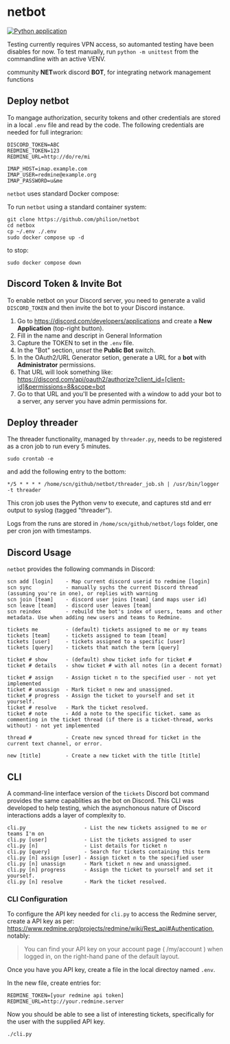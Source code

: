 # netbot

[![Python application](https://github.com/philion/netbot/actions/workflows/python-app.yml/badge.svg?branch=main)](https://github.com/philion/netbot/actions/workflows/python-app.yml)

Testing currently requires VPN access, so automanted testing have been disables for now. To test manually, run `python -m unittest` from the commandline with an active VENV. 

community **NET**work discord **BOT**, for integrating network management functions

## Deploy netbot
To mangage authorization, security tokens and other credentials are stored in a local `.env` file and read by the code. The following credentials are needed for full integrarion:
```
DISCORD_TOKEN=ABC
REDMINE_TOKEN=123
REDMINE_URL=http://do/re/mi

IMAP_HOST=imap.example.com
IMAP_USER=redmine@example.org
IMAP_PASSWORD=u&me
```

`netbot` uses standard Docker compose:

To run `netbot` using a standard container system:
```
git clone https://github.com/philion/netbot
cd netbox
cp ~/.env ./.env
sudo docker compose up -d
```

to stop:
```
sudo docker compose down
```


## Discord Token & Invite Bot
To enable netbot on your Discord server, you need to generate a valid `DISCORD_TOKEN` and then invite the bot to your Discord instance.

1. Go to https://discord.com/developers/applications and create a **New Application** (top-right button).
2. Fill in the name and descript in General Information
3. Capture the TOKEN to set in the `.env` file.
3. In the "Bot" section, *unset* the **Public Bot** switch.
4. In the OAuth2/URL Generator setion, generate a URL for a **bot** with **Administrator** permissions.
5. That URL will look something like:
    https://discord.com/api/oauth2/authorize?client_id=[client-id]&permissions=8&scope=bot
6. Go to that URL and you'll be presented with a window to add your bot to a server, any server you have admin permissions for.


## Deploy threader
The threader functionality, managed by `threader.py`, needs to be registered as a cron job to run every 5 minutes.

```
sudo crontab -e
```

and add the following entry to the bottom:
```
*/5 * * * * /home/scn/github/netbot/threader_job.sh | /usr/bin/logger -t threader
```

This cron job uses the Python venv to execute, and captures std and err output to syslog (tagged "threader").

Logs from the runs are stored in `/home/scn/github/netbot/logs` folder, one per cron jon with timestamps.

## Discord Usage
`netbot` provides the following commands in Discord:

```
scn add [login]    - Map current discord userid to redmine [login]
scn sync           - manually sychs the current Discord thread (assuming you're in one), or replies with warning
scn join [team]    - discord user joins [team] (and maps user id)
scn leave [team]   - discord user leaves [team] 
scn reindex        - rebuild the bot's index of users, teams and other metadata. Use when adding new users and teams to Redmine.

tickets me         - (default) tickets assigned to me or my teams
tickets [team]     - tickets assigned to team [team]
tickets [user]     - tickets assigned to a specific [user]
tickets [query]    - tickets that match the term [query]

ticket # show      - (default) show ticket info for ticket #
ticket # details   - show ticket # with all notes (in a decent format)

ticket # assign    - Assign ticket n to the specified user - not yet implemented
ticket # unassign  - Mark ticket n new and unassigned.
ticket # progress  - Assign the ticket to yourself and set it yourself.
ticket # resolve   - Mark the ticket resolved.
ticket # note      - Add a note to the specific ticket. same as commenting in the ticket thread (if there is a ticket-thread, works without) - not yet implemented

thread #           - Create new synced thread for ticket in the current text channel, or error.

new [title]        - Create a new ticket with the title [title]

```



## CLI

A command-line interface version of the `tickets` Discord bot command provides the same capablities as the bot on Discord. This CLI was developed to help testing, which the asynchonous nature of Discord interactions adds a layer of complexity to.

```
cli.py                   - List the new tickets assigned to me or teams I'm on
cli.py [user]            - List the tickets assigned to user
cli.py [n]               - List details for ticket n
cli.py [query]           - Search for tickets containing this term
cli.py [n] assign [user] - Assign ticket n to the specified user
cli.py [n] unassign      - Mark ticket n new and unassigned.
cli.py [n] progress      - Assign the ticket to yourself and set it yourself.
cli.py [n] resolve       - Mark the ticket resolved.
```

### CLI Configuration

To configure the API key needed for `cli.py` to access the Redmine server, create a API key as per: https://www.redmine.org/projects/redmine/wiki/Rest_api#Authentication, notably:

> You can find your API key on your account page ( /my/account ) when logged in, on the right-hand pane of the default layout.

Once you have you API key, create a file in the local directoy named `.env`.

In the new file, create entries for:

    REDMINE_TOKEN=[your redmine api token]
    REDMINE_URL=http://your.redmine.server

Now you should be able to see a list of interesting tickets, specifically for the user with the supplied API key.

    ./cli.py
	

